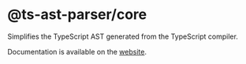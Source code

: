 @ts-ast-parser/core
=================

Simplifies the TypeScript AST generated from the TypeScript compiler.

Documentation is available on the [website](https://jordimarimon.github.io/ts-ast-parser/core/overview).

